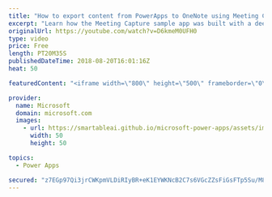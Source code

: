 ```yaml
---
title: "How to export content from PowerApps to OneNote using Meeting Capture"
excerpt: "Learn how the Meeting Capture sample app was built with a deep dive into the functions used to export content to OneNote.  Learn more: https://powerapps.microsoft.com/en-us/blog/capture-meetings-notes-like-a-pro/"
originalUrl: https://youtube.com/watch?v=D6kmeM0UFH0
type: video
price: Free
length: PT20M35S
publishedDateTime: 2018-08-20T16:01:16Z
heat: 50

featuredContent: "<iframe width=\"800\" height=\"500\" frameborder=\"0\" src=\"https://www.youtube.com/embed/D6kmeM0UFH0\" allow=\"accelerometer; autoplay; encrypted-media; gyroscope; picture-in-picture\" allowfullscreen></iframe>"

provider:
  name: Microsoft
  domain: microsoft.com
  images:
    - url: https://smartableai.github.io/microsoft-power-apps/assets/images/organizations/microsoft.com-50x50.jpg
      width: 50
      height: 50

topics:
  - Power Apps

secured: "z7EGp97Qi3jrCWKpmVLDiRIyBR+eK1EYWKNcB2C7s6VGcZZsFiGsFTp5Su/M8TzD5BsBMiZ4D7nMBYN2c8a9gTPGmjdkCpcA0tUX6/p8UTt/TjtlpIWstsSxo53Fu99dae6pkFrpEAajHazobu62Oik6L4W6DtX0B/cekkj6CxzkpGUjA6dlKFUVmF3SoIgJ4fiHf3d6NtqWWQZIOSLUDRkaHtgUv03kLngl0QvMgN+XCt3PINymSRwKEtxdxkuM47LLHB+LRqsGgjIidCdiIXeDmjSyT/GJl84ifpceAyARvTdjmZU4ZvDcROsJRCNX2EefClLT6UAOr2LO26T8px3SP2TvTJjwqu2vfQSXmQSB1rTUzpeLX36oDa9aKkRuN3HfMRSYPlPGucUUL0pf5g==;4JF2WlpUUbG3IDmsglnWWQ=="
---
```



